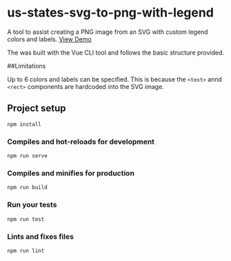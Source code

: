 # us-states-svg-to-png-with-legend

A tool to assist creating a PNG image from an SVG with custom legend colors and labels. [View Demo](https://travispence.github.io/us-states-svg-to-png-with-legend/#/)

The was built with the Vue CLI tool and follows the basic structure provided. 


##Limitations

Up to 6 colors and labels can be specified. This is because the `<text>` annd `<rect>` components are hardcoded into the SVG image. 


## Project setup
```
npm install
```

### Compiles and hot-reloads for development
```
npm run serve
```

### Compiles and minifies for production
```
npm run build
```

### Run your tests
```
npm run test
```

### Lints and fixes files
```
npm run lint
```


